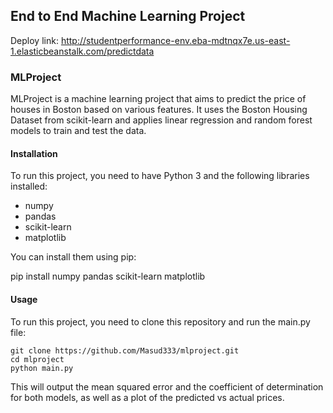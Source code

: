 ## End to End Machine Learning Project

Deploy link: http://studentperformance-env.eba-mdtnqx7e.us-east-1.elasticbeanstalk.com/predictdata

### MLProject
MLProject is a machine learning project that aims to predict the price of houses in Boston based on various features. It uses the Boston Housing Dataset from scikit-learn and applies linear regression and random forest models to train and test the data.

#### Installation
To run this project, you need to have Python 3 and the following libraries installed:

- numpy
- pandas
- scikit-learn
- matplotlib

You can install them using pip:

pip install numpy pandas scikit-learn matplotlib

#### Usage
To run this project, you need to clone this repository and run the main.py file:

```git
git clone https://github.com/Masud333/mlproject.git
cd mlproject
python main.py
```


This will output the mean squared error and the coefficient of determination for both models, as well as a plot of the predicted vs actual prices.
